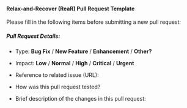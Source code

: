 #### Relax-and-Recover (ReaR) Pull Request Template

Please fill in the following items before submitting a new pull request:

##### Pull Request Details:

* Type: **Bug Fix** / **New Feature** / **Enhancement** / **Other?**

* Impact: **Low** / **Normal** / **High** / **Critical** / **Urgent**

* Reference to related issue (URL):

* How was this pull request tested?

* Brief description of the changes in this pull request:

